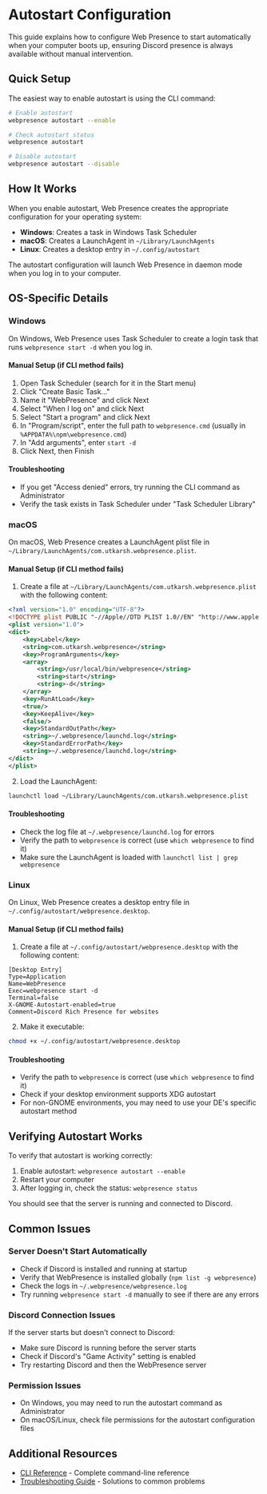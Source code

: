 # Autostart Configuration

This guide explains how to configure Web Presence to start automatically when your computer boots up, ensuring Discord presence is always available without manual intervention.

## Quick Setup

The easiest way to enable autostart is using the CLI command:

```bash
# Enable autostart
webpresence autostart --enable

# Check autostart status
webpresence autostart

# Disable autostart
webpresence autostart --disable
```

## How It Works

When you enable autostart, Web Presence creates the appropriate configuration for your operating system:

- **Windows**: Creates a task in Windows Task Scheduler
- **macOS**: Creates a LaunchAgent in `~/Library/LaunchAgents`
- **Linux**: Creates a desktop entry in `~/.config/autostart`

The autostart configuration will launch Web Presence in daemon mode when you log in to your computer.

## OS-Specific Details

### Windows

On Windows, Web Presence uses Task Scheduler to create a login task that runs `webpresence start -d` when you log in.

#### Manual Setup (if CLI method fails)

1. Open Task Scheduler (search for it in the Start menu)
2. Click "Create Basic Task..."
3. Name it "WebPresence" and click Next
4. Select "When I log on" and click Next
5. Select "Start a program" and click Next
6. In "Program/script", enter the full path to `webpresence.cmd` (usually in `%APPDATA%\npm\webpresence.cmd`)
7. In "Add arguments", enter `start -d`
8. Click Next, then Finish

#### Troubleshooting

- If you get "Access denied" errors, try running the CLI command as Administrator
- Verify the task exists in Task Scheduler under "Task Scheduler Library"

### macOS

On macOS, Web Presence creates a LaunchAgent plist file in `~/Library/LaunchAgents/com.utkarsh.webpresence.plist`.

#### Manual Setup (if CLI method fails)

1. Create a file at `~/Library/LaunchAgents/com.utkarsh.webpresence.plist` with the following content:

```xml
<?xml version="1.0" encoding="UTF-8"?>
<!DOCTYPE plist PUBLIC "-//Apple//DTD PLIST 1.0//EN" "http://www.apple.com/DTDs/PropertyList-1.0.dtd">
<plist version="1.0">
<dict>
    <key>Label</key>
    <string>com.utkarsh.webpresence</string>
    <key>ProgramArguments</key>
    <array>
        <string>/usr/local/bin/webpresence</string>
        <string>start</string>
        <string>-d</string>
    </array>
    <key>RunAtLoad</key>
    <true/>
    <key>KeepAlive</key>
    <false/>
    <key>StandardOutPath</key>
    <string>~/.webpresence/launchd.log</string>
    <key>StandardErrorPath</key>
    <string>~/.webpresence/launchd.log</string>
</dict>
</plist>
```

2. Load the LaunchAgent:

```bash
launchctl load ~/Library/LaunchAgents/com.utkarsh.webpresence.plist
```

#### Troubleshooting

- Check the log file at `~/.webpresence/launchd.log` for errors
- Verify the path to `webpresence` is correct (use `which webpresence` to find it)
- Make sure the LaunchAgent is loaded with `launchctl list | grep webpresence`

### Linux

On Linux, Web Presence creates a desktop entry file in `~/.config/autostart/webpresence.desktop`.

#### Manual Setup (if CLI method fails)

1. Create a file at `~/.config/autostart/webpresence.desktop` with the following content:

```
[Desktop Entry]
Type=Application
Name=WebPresence
Exec=webpresence start -d
Terminal=false
X-GNOME-Autostart-enabled=true
Comment=Discord Rich Presence for websites
```

2. Make it executable:

```bash
chmod +x ~/.config/autostart/webpresence.desktop
```

#### Troubleshooting

- Verify the path to `webpresence` is correct (use `which webpresence` to find it)
- Check if your desktop environment supports XDG autostart
- For non-GNOME environments, you may need to use your DE's specific autostart method

## Verifying Autostart Works

To verify that autostart is working correctly:

1. Enable autostart: `webpresence autostart --enable`
2. Restart your computer
3. After logging in, check the status: `webpresence status`

You should see that the server is running and connected to Discord.

## Common Issues

### Server Doesn't Start Automatically

- Check if Discord is installed and running at startup
- Verify that WebPresence is installed globally (`npm list -g webpresence`)
- Check the logs in `~/.webpresence/webpresence.log`
- Try running `webpresence start -d` manually to see if there are any errors

### Discord Connection Issues

If the server starts but doesn't connect to Discord:

- Make sure Discord is running before the server starts
- Check if Discord's "Game Activity" setting is enabled
- Try restarting Discord and then the WebPresence server

### Permission Issues

- On Windows, you may need to run the autostart command as Administrator
- On macOS/Linux, check file permissions for the autostart configuration files

## Additional Resources

- [CLI Reference](CLI.md) - Complete command-line reference
- [Troubleshooting Guide](TROUBLESHOOTING.md) - Solutions to common problems
